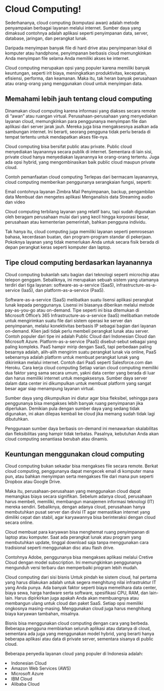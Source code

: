 # Cloud Computing!

Sederhananya, cloud computing (komputasi awan) adalah metode penyampaian berbagai layanan melalui internet. Sumber daya yang dimaksud contohnya adalah aplikasi seperti penyimpanan data, server, database, jaringan, dan perangkat lunak.

Daripada menyimpan banyak file di hard drive atau penyimpanan lokal di komputer atau handphone, penyimpanan berbasis cloud memungkinkan Anda menyimpan file selama Anda memiliki akses ke internet.

Cloud computing merupakan opsi yang populer karena memiliki banyak keuntungan, seperti irit biaya, meningkatkan produktivitas, kecepatan, efisiensi, performa, dan keamanan. Maka itu, tak heran banyak perusahaan atau orang-orang yang menggunakan cloud untuk menyimpan data.

## Memahami lebih jauh tentang cloud computing
Dinamakan cloud computing karena informasi yang diakses secara remote di “awan” atau ruangan virtual. Perusahaan-perusahaan yang menyediakan layanan cloud, memungkinkan para penggunanya menyimpan file dan aplikasi dari server jarak jauh. Mereka juga bisa mengaksesnya asalkan ada sambungan internet. Ini berarti, seorang pengguna tidak perlu berada di tempat tertentu untuk mendapatkan akses file-nya.

Cloud computing bisa bersifat public atau private. Public cloud menyediakan layanannya secara publik di internet. Sementara di lain sisi, private cloud hanya menyediakan layanannya ke orang-orang tertentu. Juga ada opsi hybrid, yang mengombinasikan baik public cloud maupun private cloud.

Contoh pemanfaatan cloud computing
Terlepas dari bermacam layanannya, cloud computing memberikan penggunanya serangkaian fungsi, seperti:

Email contohnya layanan Zimbra Mail
Penyimpanan, backup, pengambilan data
Membuat dan mengetes aplikasi
Menganalisis data
Streaming audio dan video

Cloud computing terbilang layanan yang relatif baru, tapi sudah digunakan oleh beragam perusahaan mulai dari yang kecil hingga korporasi besar, perusahaan atau kementerian pemerintah, bahkan pengguna individu.

Tak hanya itu, cloud computing juga memiliki layanan seperti pemrosesan bahasa, kecerdasan buatan, dan program-program standar di pekerjaan. Pokoknya layanan yang tidak memerlukan Anda untuk secara fisik berada di depan perangkat keras seperti komputer dan laptop.  

## Tipe cloud computing berdasarkan layanannya
Cloud computing bukanlah satu bagian dari teknologi seperti microchip atau telepon genggam. Sebaliknya, ini merupakan sebuah sistem yang utamanya terdiri dari tiga layanan: software-as-a-service (SaaS), infrastructure-as-a-service (IaaS), dan platform-as-a-service (PaaS).

Software-as-a-service (SaaS) melibatkan suatu lisensi aplikasi perangkat lunak kepada penggunanya. Lisensi ini biasanya diberikan melalui metode pay-as-you-go atau on-demand. Tipe seperti ini bisa ditemukan di Microsoft Office’s 365
Infrastructure-as-a-service (IaaS) melibatkan metode untuk mengirimkan suatu file dari sistem operasi ke server dan penyimpanan, melalui konektivitas berbasis IP sebagai bagian dari layanan on-demand. Klien jadi tidak perlu membeli perangkat lunak atau server. Contoh populer dari tipe ini adalah Public Cloud dari Indonesian Cloud dan Microsoft Azure.
Platform-as-a-service (PaaS) disebut-sebut sebagai yang paling kompleks. PaaS hampir mirip dengan SaaS, tapi perbedaan paling besarnya adalah, alih-alih mengirim suatu perangkat lunak via online, PaaS sebenarnya adalah platform untuk membuat perangkat lunak yang dikirimkan melalui internet. Contoh dari PaaS seperti Salesforce.com dan Heroku.
Cara kerja cloud computing
Setiap varian cloud computing memiliki dua faktor yang sama secara umum, yakni data center yang berada di luar dan harus memiliki internet untuk mengaksesnya. Sumber daya server dalam data center ini dikumpulkan untuk membuat platform yang sangat besar agar siap menampung layanan virtual.

Sumber daya yang dikumpulkan ini diatur agar bisa fleksibel, sehingga para penggunanya bisa mengakses lebih banyak ruang penyimpanan jika diperlukan. Demikian pula dengan sumber daya yang sedang tidak digunakan, ini akan dilepas kembali ke cloud jika memang sudah tidak lagi dibutuhkan.

Penggunaan sumber daya berbasis on-demand ini menawarkan skalabilitas dan fleksibilitas yang hampir tidak terbatas. Pasalnya, kebutuhan Anda akan cloud computing senantiasa berubah atau dinamis.

## Keuntungan menggunakan cloud computing
Cloud computing bukan sekadar bisa mengakses file secara remote. Berkat cloud computing, penggunanya dapat mengecek email di komputer mana pun, atau bahkan menyimpan serta mengakses file dari mana pun seperti Dropbox atau Google Drive.

Maka itu, perusahaan-perusahaan yang menggunakan cloud dapat memangkas biaya secara signifikan. Sebelum adanya cloud, perusahaan harus membeli, memiliki, membangun manajemen informasi teknologi (IT) mereka sendiri. Sebaliknya, dengan adanya cloud, perusahaan hanya membutuhkan pusat server dan divisi IT agar memastikan internet yang dimiliki cepat dan stabil, agar karyawannya bisa berinteraksi dengan cloud secara online.

Cloud membuat para karyawan bisa menghemat ruang penyimpanan di laptop atau komputer. Saat ada perangkat lunak atau program yang membutuhkan update, tinggal download saja tanpa menggunakan cara tradisional seperti menggunakan disc atau flash drive. 

Contohnya Adobe, penggunanya bisa mengakses aplikasi melalui Cretive Cloud dengan model subscription. Ini memungkinkan penggunanya mengunduh versi terbaru dan memperbaiki program lebih mudah.

Cloud computing dari sisi bisnis
Untuk pindah ke sistem cloud, hal pertama yang harus dilakukan adalah untuk segera menghitung nilai infrastruktur IT yang Anda punya. Ada banyak faktor seperti biaya memelihara data center, biaya sewa, harga hardware serta software, spesifikasi CPU, RAM, dan lain-lain. Harus dipirkirkan juga apakah Anda akan membuangnya atau membangun ulang untuk cloud dan paket SaaS. Setiap opsi memiliki ongkosnya masing-masing. Menggunakan cloud juga harus menghitung biaya karyawan tambahan, misalnya.  

Bisnis bisa menggunakan cloud computing dengan cara yang berbeda. Beberapa pengguna membiarkan seluruh aplikasi atau datanya di cloud, sementara ada juga yang menggunakan model hybrid, yang berarti hanya beberapa aplikasi atau data di private server, sementara sisanya di public cloud.

Beberapa penyedia layanan cloud yang populer di Indonesia adalah:

  <li>Indonesian Cloud</li>
  <li>Amazon Web Services (AWS)</li>
  <li>Microsoft Azure</li>
  <li>IBM Cloud</li>
  <li>Alibaba Cloud</li>


